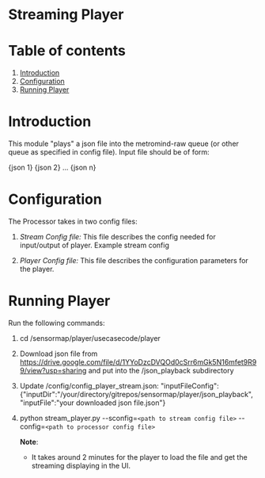 # Streaming Player

# Table of contents
1. [Introduction](#introduction)
2. [Configuration](#configuration)
3. [Running Player](#running-player)

# Introduction

This module "plays" a json file into the metromind-raw queue (or other queue as specified in config file). Input file should be of form: 

{json 1}
{json 2}
...
{json n}


# Configuration
The Processor takes in two config files:
1. *Stream Config file:* This file describes the config needed for input/output of player. Example stream config


2. *Player Config file:* This file describes the configuration parameters for the player.

# Running Player

Run the following commands:
1. cd /sensormap/player/usecasecode/player

2. Download json file from https://drive.google.com/file/d/1YYoDzcDVQOd0cSrr6mGk5N16mfet9R99/view?usp=sharing and put into the /json_playback subdirectory

3. Update /config/config_player_stream.json:
            "inputFileConfig": {"inputDir":"/your/directory/gitrepos/sensormap/player/json_playback",
                                "inputFile":"your downloaded json file.json"}

4. python stream_player.py --sconfig=`<path to stream config file>` --config=`<path to processor config file>`

    **Note**: 
    + It takes around 2 minutes for the player to load the file and get the streaming displaying in the UI.


